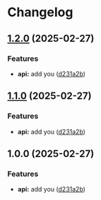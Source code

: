 # Changelog

## [1.2.0](https://github.com/halimonalexander/test-multirepo/compare/v1.1.0...v1.2.0) (2025-02-27)


### Features

* **api:** add you ([d231a2b](https://github.com/halimonalexander/test-multirepo/commit/d231a2bba5605f32a0b84d3eeae79fa22eb8dd5b))

## [1.1.0](https://github.com/halimonalexander/test-multirepo/compare/v1.0.0...v1.1.0) (2025-02-27)


### Features

* **api:** add you ([d231a2b](https://github.com/halimonalexander/test-multirepo/commit/d231a2bba5605f32a0b84d3eeae79fa22eb8dd5b))

## 1.0.0 (2025-02-27)


### Features

* **api:** add you ([d231a2b](https://github.com/halimonalexander/test-multirepo/commit/d231a2bba5605f32a0b84d3eeae79fa22eb8dd5b))
